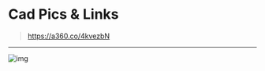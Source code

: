 # Cad Pics & Links
>https://a360.co/4kvezbN
---
![img](https://hc-cdn.hel1.your-objectstorage.com/s/v3/dc723e82179886e6080a82b3b81318e3b7b625dd_case.png)
